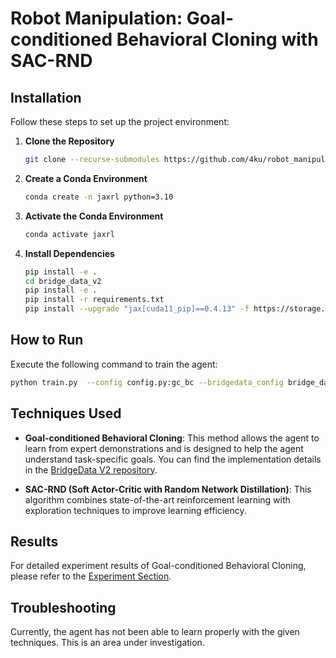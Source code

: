 # Robot Manipulation: Goal-conditioned Behavioral Cloning with SAC-RND

## Installation

Follow these steps to set up the project environment:

1. **Clone the Repository**
    ```bash
    git clone --recurse-submodules https://github.com/4ku/robot_manipulation
    ```
2. **Create a Conda Environment**
    ```bash
    conda create -n jaxrl python=3.10
    ```
3. **Activate the Conda Environment**
    ```bash
    conda activate jaxrl
    ```
4. **Install Dependencies**
    ```bash
    pip install -e .
    cd bridge_data_v2
    pip install -e . 
    pip install -r requirements.txt
    pip install --upgrade "jax[cuda11_pip]==0.4.13" -f https://storage.googleapis.com/jax-releases/jax_cuda_releases.html
    ```

## How to Run

Execute the following command to train the agent:

```bash
python train.py  --config config.py:gc_bc --bridgedata_config bridge_data_v2/experiments/configs/data_config.py:all --name sac_rnd
```

## Techniques Used

- **Goal-conditioned Behavioral Cloning**: This method allows the agent to learn from expert demonstrations and is designed to help the agent understand task-specific goals. You can find the implementation details in the [BridgeData V2 repository](https://github.com/rail-berkeley/bridge_data_v2).

- **SAC-RND (Soft Actor-Critic with Random Network Distillation)**: This algorithm combines state-of-the-art reinforcement learning with exploration techniques to improve learning efficiency.

## Results

For detailed experiment results of Goal-conditioned Behavioral Cloning, please refer to the [Experiment Section](https://github.com/4ku/bridge_data_v2#experiments-and-results).

## Troubleshooting

Currently, the agent has not been able to learn properly with the given techniques. This is an area under investigation.